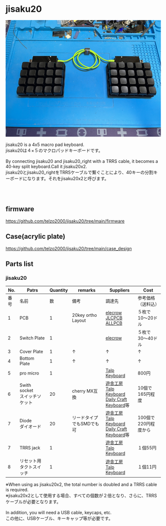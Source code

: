 # jisaku20

![](img/img00005.jpg)

jisaku20 is a 4x5 macro pad keyboard.
<br>
jisaku20は４×５のマクロパッドキーボードです。
<br><br>
By connecting jisaku20 and jisaku20_right with a TRRS cable, it becomes a 40-key split keyboard.Call it jisaku20x2.
<br>
jisaku20とjisaku20_rightをTRRSケーブルで繋ぐことにより、40キーの分割キーボードになります。それをjisaku20x2と呼びます。

<br>
<br>



## firmware

https://github.com/telzo2000/jisaku20/tree/main/firmware

## Case(acrylic plate)

https://github.com/telzo2000/jisaku20/tree/main/case_design

## Parts list

### jisaku20

| No. | Patrs | Quantity | remarks | Suppliers | Cost |
|--|--|--|--|--|--|
|番号|名前|数|備考|調達先|参考価格（送料込）|<br>
|1|PCB|1|20key ortho Layout|[elecrow](https://www.elecrow.com)<br>[JLCPCB](https://jlcpcb.com)<br>[ALLPCB](https://www.allpcb.com)|５枚で10〜20ドル|<br>
|2|Switch Plate|1||[elecrow](https://www.elecrow.com)|５枚で30〜40ドル|<br>
|3|Cover Plate|1|↑|↑|↑|<br>
|4|Bottom Plate|1|↑|↑|↑|<br>
|5|pro micro|1||[Talp Keyboard](https://talpkeyboard.net)|800円|
|6|Swith socket<br>スイッチソケット|20|cherry MX互換|[遊舎工房](https://yushakobo.jp)<br>[Talp Keyboard](https://talpkeyboard.net)<br>[Daily Craft Keyboard](https://shop.dailycraft.jp)等|10個で165円程度|
|7|Diode<br>ダイオード|20|リードタイプでもSMDでも可|[遊舎工房](https://yushakobo.jp)<br>[Talp Keyboard](https://talpkeyboard.net)<br>[Daily Craft Keyboard](https://shop.dailycraft.jp)等|100個で220円程度から|
|7|TRRS jack|1||[遊舎工房](https://yushakobo.jp)<br>[Talp Keyboard](https://talpkeyboard.net)<br>|１個55円|<br>
|8|リセット用タクトスイッチ|1||[遊舎工房](https://yushakobo.jp)<br>[Talp Keyboard](https://talpkeyboard.net)<br>|１個11円|<br>

※When using as jisaku20x2, the total number is doubled and a TRRS cable is required.
<br>
※jisaku20x2として使用する場合、すべての個数が２倍となり、さらに、TRRSケーブルが必要となります。
<br><br>
In addition, you will need a USB cable, keycaps, etc.
<br>
この他に、USBケーブル、キーキャップ等が必要です。
<br>

